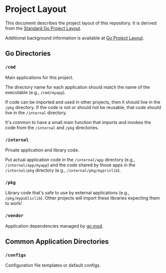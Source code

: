 # Project Layout

This document describes the project layout of this repository. It is derived
from the [Standard Go Project Layout].

Additional background information is available at [Go Project Layout].

## Go Directories

### `/cmd`

Main applications for this project.

The directory name for each application should match the name of the executable
(e.g., `/cmd/myapp`).

If code can be imported and used in other projects, then it should live in the
`/pkg` directory. If the code is not or should not be reusable, that code should
live in the `/internal` directory.

It's common to have a small main function that imports and invokes the code from
the `/internal` and `/pkg` directories.

### `/internal`

Private application and library code.

Put actual application code in the `/internal/app` directory (e.g.,
`/internal/app/myapp`) and the code shared by those apps in the `/internal/pkg`
directory (e.g., `/internal/pkg/myprivlib`).

### `/pkg`

Library code that's safe to use by external applications (e.g.,
`/pkg/mypubliclib`). Other projects will import these libraries expecting them
to work!

### `/vendor`

Application dependencies managed by [go mod].

## Common Application Directories

### `/configs`

Configuration file templates or default configs.

<!-- Links -->
[Standard Go Project Layout]: https://github.com/golang-standards/project-layout
[Go Project Layout]: https://medium.com/golang-learn/go-project-layout-e5213cdcfaa2
[go mod]: https://golang.org/cmd/go/#hdr-Module_maintenance